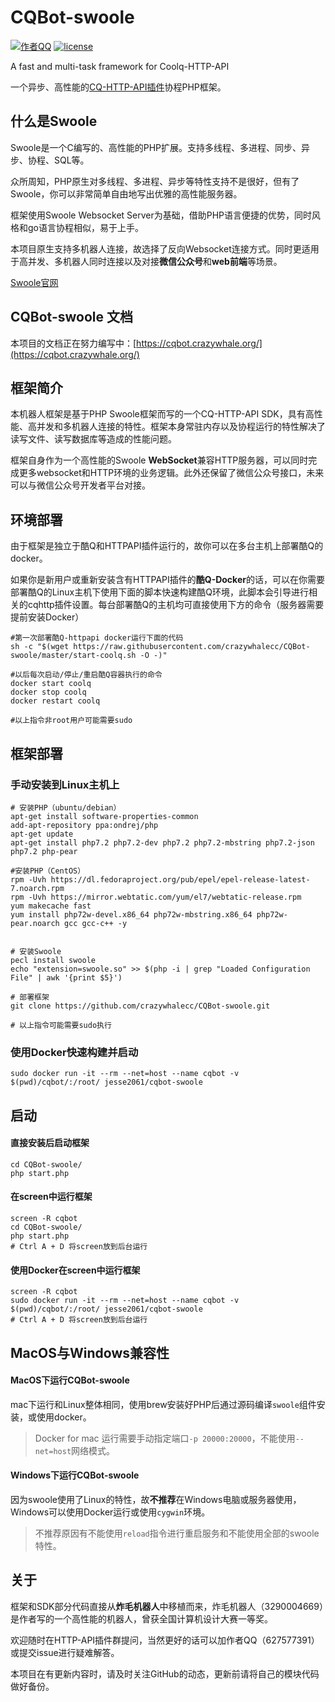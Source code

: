 # CQBot-swoole


[![作者QQ](https://img.shields.io/badge/作者QQ-627577391-orange.svg)]()
[![license](https://img.shields.io/badge/license-MIT-blue.svg)]()


A fast and multi-task framework for Coolq-HTTP-API

一个异步、高性能的[CQ-HTTP-API插件](https://cqhttp.cc/)协程PHP框架。

## 什么是Swoole
Swoole是一个C编写的、高性能的PHP扩展。支持多线程、多进程、同步、异步、协程、SQL等。

众所周知，PHP原生对多线程、多进程、异步等特性支持不是很好，但有了Swoole，你可以非常简单自由地写出优雅的高性能服务器。

框架使用Swoole Websocket Server为基础，借助PHP语言便捷的优势，同时风格和go语言协程相似，易于上手。

本项目原生支持多机器人连接，故选择了反向Websocket连接方式。同时更适用于高并发、多机器人同时连接以及对接**微信公众号**和**web前端**等场景。

[Swoole官网](https://www.swoole.com/)


## CQBot-swoole 文档
本项目的文档正在努力编写中：[https://cqbot.crazywhale.org/](https://cqbot.crazywhale.org/)


## 框架简介
本机器人框架是基于PHP Swoole框架而写的一个CQ-HTTP-API SDK，具有高性能、高并发和多机器人连接的特性。框架本身常驻内存以及协程运行的特性解决了读写文件、读写数据库等造成的性能问题。

框架自身作为一个高性能的Swoole **WebSocket**兼容HTTP服务器，可以同时完成更多websocket和HTTP环境的业务逻辑。此外还保留了微信公众号接口，未来可以与微信公众号开发者平台对接。


## 环境部署
由于框架是独立于酷Q和HTTPAPI插件运行的，故你可以在多台主机上部署酷Q的docker。

如果你是新用户或重新安装含有HTTPAPI插件的**酷Q-Docker**的话，可以在你需要部署酷Q的Linux主机下使用下面的脚本快速构建酷Q环境，此脚本会引导进行相关的cqhttp插件设置。每台部署酷Q的主机均可直接使用下方的命令（服务器需要提前安装Docker）

```shell
#第一次部署酷Q-httpapi docker运行下面的代码
sh -c "$(wget https://raw.githubusercontent.com/crazywhalecc/CQBot-swoole/master/start-coolq.sh -O -)"

#以后每次启动/停止/重启酷Q容器执行的命令
docker start coolq
docker stop coolq
docker restart coolq

#以上指令非root用户可能需要sudo
```



## 框架部署
### 手动安装到Linux主机上
``` shell
# 安装PHP（ubuntu/debian）
apt-get install software-properties-common
add-apt-repository ppa:ondrej/php
apt-get update
apt-get install php7.2 php7.2-dev php7.2 php7.2-mbstring php7.2-json php7.2 php-pear

#安装PHP（CentOS）
rpm -Uvh https://dl.fedoraproject.org/pub/epel/epel-release-latest-7.noarch.rpm
rpm -Uvh https://mirror.webtatic.com/yum/el7/webtatic-release.rpm
yum makecache fast
yum install php72w-devel.x86_64 php72w-mbstring.x86_64 php72w-pear.noarch gcc gcc-c++ -y


# 安装Swoole
pecl install swoole
echo "extension=swoole.so" >> $(php -i | grep "Loaded Configuration File" | awk '{print $5}')

# 部署框架
git clone https://github.com/crazywhalecc/CQBot-swoole.git

# 以上指令可能需要sudo执行
```


### 使用Docker快速构建并启动
``` shell
sudo docker run -it --rm --net=host --name cqbot -v $(pwd)/cqbot/:/root/ jesse2061/cqbot-swoole
```


## 启动
#### 直接安装后启动框架

```shell
cd CQBot-swoole/
php start.php
```

#### 在screen中运行框架

```shell
screen -R cqbot
cd CQBot-swoole/
php start.php
# Ctrl A + D 将screen放到后台运行
```

#### 使用Docker在screen中运行框架

```shell
screen -R cqbot
sudo docker run -it --rm --net=host --name cqbot -v $(pwd)/cqbot/:/root/ jesse2061/cqbot-swoole
# Ctrl A + D 将screen放到后台运行
```

## MacOS与Windows兼容性
#### MacOS下运行CQBot-swoole
mac下运行和Linux整体相同，使用brew安装好PHP后通过源码编译`swoole`组件安装，或使用docker。
> Docker for mac 运行需要手动指定端口`-p 20000:20000`，不能使用`--net=host`网络模式。

#### Windows下运行CQBot-swoole
因为swoole使用了Linux的特性，故**不推荐**在Windows电脑或服务器使用，Windows可以使用Docker运行或使用`cygwin`环境。
> 不推荐原因有不能使用`reload`指令进行重启服务和不能使用全部的swoole特性。

## 关于

框架和SDK部分代码直接从**炸毛机器人**中移植而来，炸毛机器人（3290004669）是作者写的一个高性能的机器人，曾获全国计算机设计大赛一等奖。

欢迎随时在HTTP-API插件群提问，当然更好的话可以加作者QQ（627577391）或提交issue进行疑难解答。

本项目在有更新内容时，请及时关注GitHub的动态，更新前请将自己的模块代码做好备份。
